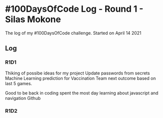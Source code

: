 # #100DaysOfCode Log - Round 1 - Silas Mokone

The log of my #100DaysOfCode challenge. Started on April 14 2021

## Log

### R1D1 
Thiking of possibe ideas for my project 
Update passwords from secrets
Machine Learning prediction for Vaccination
Team next outcome based on last 5 games.

Good to be back in coding
spent the most day learning about javascript and navigation Github

### R1D2
